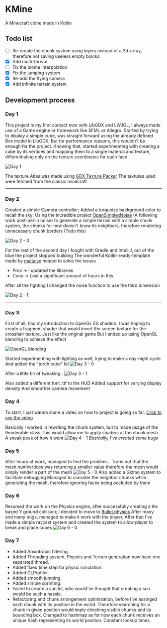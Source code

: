 # KMine

A Minecraft clone made in Kotlin

## Todo list
- [ ]  Re-create the chunk system using layers instead of a 3d-array, therefore not saving useless empty blocks 
- [x] Add multi-thread 
- [ ] Fix the biome interpolation 
- [x] Fix the jumping system 
- [x] Re-add the flying camera 
- [x] Add infinite terrain system 

## Development process

### Day 1

This project is my first contact ever with LibGDX and LWJGL, I always made use of a Game engine or framework like SFML or Allegro.
Started by trying to display a simple cube, was straight forward using the already defined Box model in LibGDX; But for performance reasons, this wouldn't be enough for the project.
Knowing that, started experimenting with creating a cube by its vertices and mapping them to a single material and texture, differentiating only on the texture coordinates for each face

![Day 1](./.github/day1_0.png)

The texture Atlas was made using [GDX Texture Packer](https://github.com/crashinvaders/gdx-texture-packer-gui)
The textures used were fetched from the classic minecraft

---

### Day 2

Created a simple Camera controller;
Added a turquoise background color to recall the sky;
Using the incredible project [OpenSimplexNoise](https://gist.github.com/KdotJPG/b1270127455a94ac5d19) (A following work post-perlin noise) to generate a simple terrain
with a simple chunk system, the chunks for now doesn't know its neighbors, therefore rendering unnecessary chunk borders (Todo this)

![Day 2 - 0](./.github/day2_0.png)

For the rest of the second day I fought with Gradle and IntelliJ, out of the blue the project stopped building
The wonderful Kotlin-ready-template made by [maltaisn](https://github.com/maltaisn/kmine) helped to solve the issues
- Pros -> I updated the libraries
- Cons -> Lost a significant amount of hours in this

After all the fighting I changed the noise function to use the third dimension

![Day 2 - 1](./.github/day2_1.png)

---

### Day 3

First of all, had my introduction to OpenGL ES shaders.
I was hoping to create a fragment shader that would invert the screen texture for the crosshair texture. Just like the original game
But I ended up using OpenGL blending to achieve the effect



![OpenGL blending](./.github/opengl_blending.png)

Started experimenting with lighting as well, trying to make a day-night cycle
And added the "torch cube" lol
![Day 3 - 0](./.github/day3_0.png)

After a little bit of tweaking..
![Day 3 - 1](./.github/day3_1.png)

Also added a different font .ttf to the HUD
Added support for varying display density
And smoother camera movement

### Day 4
To start, I just wanna share a video on how to project is going so far.
[Click to see the video](./.github/day4_0.mp4)

Basically I worked in rewriting the chunk system, but to made usage of the Renderable class
This would allow me to apply shaders at the chunk mesh
A sneak peek of how it went
![Day 4 - 1](./.github/day4_1.png)
*Basically, I've created some bugs*

### Day 5
After hours of work, managed to find the problem... Turns out that the mesh.numVertices was returning a smaller value
therefore the mesh would simply render a part of the mesh
![Day 5 - 0](./.github/day5_0.png)
Also added a Gizmo system to facilitate debugging
Managed to consider the neighbor chunks while generating the mesh, therefore ignoring faces being occluded by them

### Day 6
Resumed the work on the Physics engine, after successfully creating a tile based Y ground collision; I decided to move to [Bullet physics](https://pybullet.org/wordpress/index.php/forum-2/)
After many and many bugs, managed to make it work with the player.
After that I've made a simple raycast system and created the system to allow player to break and place cubes
![Day 6 - 0](./.github/day6_0.png)

### Day 7
- Added Ansiotropic filtering.
- Added Threading system, Physics and Terrain generation now have one separated thread.
- Added fixed time step for physic simulation.
- Added GLProfiler.
- Added smooth jumping.
- Added simple sprinting.
- Failed to create a sun lol, who would've thought that creating a sun would be such a hassle.
- Refactoring and chunk arrangement optimization, before I've assinged each chunk with its position in the world. Therefore searching for a chunk in given position would imply checking visible chunks and its bounding box. Changed to hashmap as for now each chunk receives an unique hash representing its world position. Constant lookup times.
